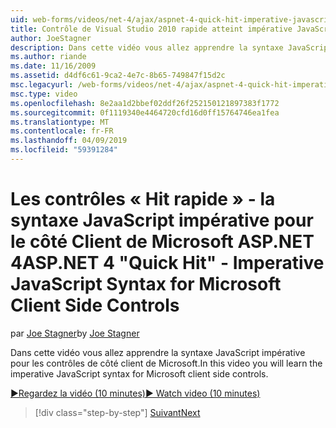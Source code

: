 ```yaml
---
uid: web-forms/videos/net-4/ajax/aspnet-4-quick-hit-imperative-javascript-syntax-for-microsoft-client-side-controls
title: Contrôle de Visual Studio 2010 rapide atteint impérative JavaScript syntaxe pour le côté Client de Microsoft | Microsoft Docs
author: JoeStagner
description: Dans cette vidéo vous allez apprendre la syntaxe JavaScript impérative pour les contrôles de côté client de Microsoft.
ms.author: riande
ms.date: 11/16/2009
ms.assetid: d4df6c61-9ca2-4e7c-8b65-749847f15d2c
msc.legacyurl: /web-forms/videos/net-4/ajax/aspnet-4-quick-hit-imperative-javascript-syntax-for-microsoft-client-side-controls
msc.type: video
ms.openlocfilehash: 8e2aa1d2bbef02ddf26f252150121897383f1772
ms.sourcegitcommit: 0f1119340e4464720cfd16d0ff15764746ea1fea
ms.translationtype: MT
ms.contentlocale: fr-FR
ms.lasthandoff: 04/09/2019
ms.locfileid: "59391284"
---
```

# <a name="aspnet-4-quick-hit---imperative-javascript-syntax-for-microsoft-client-side-controls"></a><span data-ttu-id="3980c-103">Les contrôles « Hit rapide » - la syntaxe JavaScript impérative pour le côté Client de Microsoft ASP.NET 4</span><span class="sxs-lookup"><span data-stu-id="3980c-103">ASP.NET 4 "Quick Hit" - Imperative JavaScript Syntax for Microsoft Client Side Controls</span></span>

<span data-ttu-id="3980c-104">par [Joe Stagner](https://github.com/JoeStagner)</span><span class="sxs-lookup"><span data-stu-id="3980c-104">by [Joe Stagner](https://github.com/JoeStagner)</span></span>

<span data-ttu-id="3980c-105">Dans cette vidéo vous allez apprendre la syntaxe JavaScript impérative pour les contrôles de côté client de Microsoft.</span><span class="sxs-lookup"><span data-stu-id="3980c-105">In this video you will learn the imperative JavaScript syntax for Microsoft client side controls.</span></span> 

[<span data-ttu-id="3980c-106">&#9654;Regardez la vidéo (10 minutes)</span><span class="sxs-lookup"><span data-stu-id="3980c-106">&#9654; Watch video (10 minutes)</span></span>](https://channel9.msdn.com/Blogs/ASP-NET-Site-Videos/aspnet-4-quick-hit-imperative-javascript-syntax-for-microsoft-client-side-controls)

> [!div class="step-by-step"]
> [<span data-ttu-id="3980c-107">Suivant</span><span class="sxs-lookup"><span data-stu-id="3980c-107">Next</span></span>](aspnet-4-quick-hit-the-scriptloader.md)
